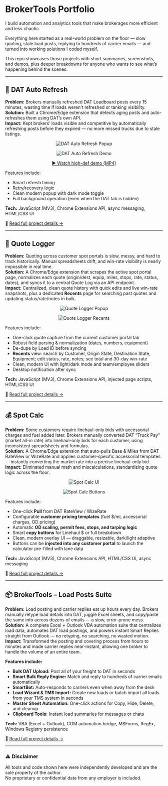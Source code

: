 ﻿# BrokerTools Portfolio

I build automation and analytics tools that make brokerages more efficient and less chaotic.

Everything here started as a real-world problem on the floor — slow quoting, stale load posts, replying to hundreds of carrier emails — and turned into working solutions I coded myself.

This repo showcases those projects with short summaries, screenshots, and demos, plus deeper breakdowns for anyone who wants to see what’s happening behind the scenes.

---

## 🚛 DAT Auto Refresh

**Problem:** Brokers manually refreshed DAT Loadboard posts every 15 minutes, wasting time if loads weren't refreshed or tanking visibility.  
**Solution:** Built a Chrome/Edge extension that detects aging posts and auto-refreshes them using DAT’s own API.  
**Impact:** Kept brokers’ loads visible and competitive by automatically refreshing posts before they expired — no more missed trucks due to stale listings.

<div align="center">

![DAT Auto Refresh Popup](assets/dat-auto-refresh-ui.png)

![DAT Auto Refresh Demo](assets/dat-auto-refresh-demo-gif.gif)

[▶️ Watch high-def demo (MP4)](assets/dat-auto-refresh-demo.mp4)

</div>

Features include:
- Smart refresh timing  
- Retry/recovery logic  
- Clean modern popup with dark mode toggle  
- Full background operation (even when the DAT tab is hidden)

**Tech:** JavaScript (MV3), Chrome Extensions API, async messaging, HTML/CSS UI  

🧩 [Read full project details →](projects/dat-auto-refresh/README.md)

---

## 🧾 Quote Logger

**Problem:** Quoting across customer spot portals is slow, messy, and hard to track historically. Manual spreadsheets drift, and win-rate visibility is nearly impossible in real time.  
**Solution:** A Chrome/Edge extension that scrapes the active spot portal page, normalizes each quote (origin/dest, equip, miles, stops, rate, status, dates), and syncs it to a central Quote Log via an API endpoint.  
**Impact:** Centralized, clean quote history with quick edits and live win-rate snapshots, plus a dedicated **Recents** page for searching past quotes and updating status/rate/notes in bulk.

<div align="center">

![Quote Logger Popup](assets/quote-logger-popup-ui.png)

![Quote Logger Recents](assets/quote-logger-recents-ui.png)

</div>

Features include:
- One-click quote capture from the current customer portal tab  
- Robust field parsing & normalization (dates, numbers, equipment)  
- De-dupe by Load ID before syncing  
- **Recents** view: search by Customer, Origin State, Destination State, Equipment; edit status, rate, notes; see total and 30-day win-rate  
- Clean, modern UI with light/dark mode and team/employee sliders  
- Desktop notification after sync

**Tech:** JavaScript (MV3), Chrome Extensions API, injected page scripts, HTML/CSS UI  

🧩 [Read full project details →](projects/quote-logger/README.md)

---

## 💰 Spot Calc

**Problem:** Some customers require linehaul-only bids with accessorial charges and fuel added later. Brokers manually converted DAT “Truck Pay” (market all-in rate) into linehaul-only bids for each customer, using inconsistent spreadsheets and formulas.  
**Solution:** A Chrome/Edge extension that auto-pulls Base & Miles from DAT RateView or WizeRate and applies customer-specific accessorial templates — instantly converting the market rate into a precise linehaul-only bid.  
**Impact:** Eliminated manual math and miscalculations, standardizing quote logic across the floor.

<div align="center">

![Spot Calc UI](assets/spot-calc-ui.png)

![Spot Calc Buttons](assets/spot-calc-buttons.png)

</div>

Features include:
- One-click **Pull** from DAT RateView / WizeRate  
- Configurable **customer pricing templates** (fuel $/mi, accessorial charges, OD pricing)  
- Automatic **OD scaling, permit fees, stops, and tarping logic**  
- Smart **copy buttons** for Linehaul $ or full breakdown  
- Clean, modern overlay UI — draggable, resizable, dark/light adaptive  
- Buttons can be **injected into any customer portal** to launch the calculator pre-filled with lane data  

**Tech:** JavaScript (MV3), Chrome Extensions API, HTML/CSS UI, async messaging  

🧩 [Read full project details →](projects/spot-calc/README.md)

---

## 📦 BrokerTools – Load Posts Suite

**Problem:** Load posting and carrier replies eat up hours every day. Brokers manually retype load details into DAT, juggle Excel sheets, and copy/paste the same info across dozens of emails — a slow, error-prone mess.  
**Solution:** A complete Excel + Outlook VBA automation suite that centralizes load data, automates DAT load postings, and powers instant Smart Replies straight from Outlook — no retyping, no searching, no wasted motion.  
**Impact:** Transformed the posting and covering process from hours to minutes and made carrier replies near-instant, allowing one broker to handle the volume of an entire team.

**Features include:**
- **Bulk DAT Upload:** Post all of your freight to DAT in seconds  
- **Smart Bulk Reply Engine:** Match and reply to hundreds of carrier emails automatically  
- **SmartBot:** Auto-responds to carriers even when away from the desk  
- **Load Wizard & TMS Import:** Create new loads or batch import all loads from your TMS system in seconds  
- **Master Sheet Automation:** One-click actions for Copy, Hide, Delete, and cleanup  
- **Clipboard Tools:** Instant load summaries for messages or chats  

**Tech:** VBA (Excel + Outlook), COM automation bridge, MSForms, RegEx, Windows Registry persistence  

🧩 [Read full project details →](projects/load-posts-suite/README.md)

---

### ⚠️ Disclaimer

All tools and code shown here were independently developed and are the sole property of the author.  
No proprietary or confidential data from any employer is included.
